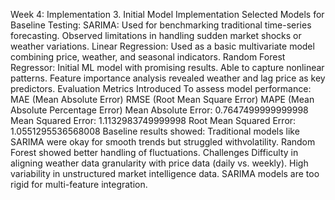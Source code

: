 Week 4: Implementation 
3. Initial Model Implementation 
Selected Models for Baseline Testing: 
SARIMA: 
Used for benchmarking traditional time-series forecasting. 
Observed limitations in handling sudden market shocks or weather variations. 
Linear Regression: 
Used as a basic multivariate model combining price, weather, and seasonal indicators. 
Random Forest Regressor: 
Initial ML model with promising results. 
Able to capture nonlinear patterns. 
Feature importance analysis revealed weather and lag price as key predictors.
Evaluation Metrics Introduced 
To assess model performance: 
MAE (Mean Absolute Error) 
RMSE (Root Mean Square Error) 
MAPE (Mean Absolute Percentage Error) 
Mean Absolute Error: 0.7647499999999998
Mean Squared Error: 1.1132983749999998
Root Mean Squared Error: 1.0551295536568008
Baseline results showed: 
Traditional models like SARIMA were okay for smooth trends but struggled withvolatility. 
Random Forest showed better handling of fluctuations. 
Challenges 
Difficulty in aligning weather data granularity with price data (daily vs. weekly). 
High variability in unstructured market intelligence data. 
SARIMA models are too rigid for multi-feature integration.